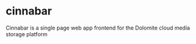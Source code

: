 cinnabar
========

Cinnabar is a single page web app frontend for the Dolomite cloud media storage platform
